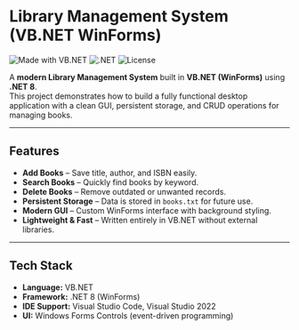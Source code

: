 # Library Management System (VB.NET WinForms)

![Made with VB.NET](https://img.shields.io/badge/Made%20with-VB.NET-blue)
![.NET](https://img.shields.io/badge/.NET-8.0-purple)
![License](https://img.shields.io/badge/License-MIT-green)

A **modern Library Management System** built in **VB.NET (WinForms)** using **.NET 8**.  
This project demonstrates how to build a fully functional desktop application with a clean GUI, persistent storage, and CRUD operations for managing books.

---

##  Features
- **Add Books** – Save title, author, and ISBN easily.  
- **Search Books** – Quickly find books by keyword.  
- **Delete Books** – Remove outdated or unwanted records.  
- **Persistent Storage** – Data is stored in `books.txt` for future use.  
- **Modern GUI** – Custom WinForms interface with background styling.  
- **Lightweight & Fast** – Written entirely in VB.NET without external libraries.  

---

## Tech Stack
- **Language:** VB.NET  
- **Framework:** .NET 8 (WinForms)  
- **IDE Support:** Visual Studio Code, Visual Studio 2022  
- **UI:** Windows Forms Controls (event-driven programming)
